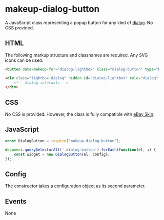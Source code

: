 # makeup-dialog-button

A JavaScript class representing a popup button for any kind of [dialog](https://ebay.github.io/mindpatterns/disclosure/dialog/index.html). No CSS provided.

## HTML

The following markup structure and classnames are required. Any SVG icons can be used.

```html
<button data-makeup-for="dialog-lightbox" class="dialog-button" type="button" aria-haspopup="dialog">Lightbox</button>

<div class="lightbox-dialog" hidden id="dialog-lightbox" role="dialog" aria-labelledby="dialog-1-title" aria-modal="true" >
    <!-- dialog internals -->
</div>
```

## CSS

No CSS is provided. However, the class is fully compatible with [eBay Skin](https://ebay.github.io/skin/#button).

## JavaScript

```js
const DialogButton = require('makeup-dialog-button');

document.querySelectorAll('.dialog-button').forEach(function(el, i) {
    const widget = new DialogButton(el, config);
});
```

## Config

The constructor takes a configuration object as its second parameter.

## Events

None
